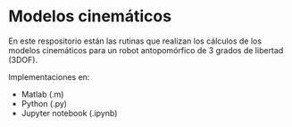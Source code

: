 # Modelos cinemáticos
En este respositorio están las rutinas que realizan los cálculos de los modelos cinemáticos para un robot antopomórfico de 3 grados de libertad (3DOF).

Implementaciones en:
- Matlab (.m)
- Python (.py)
- Jupyter notebook (.ipynb)
